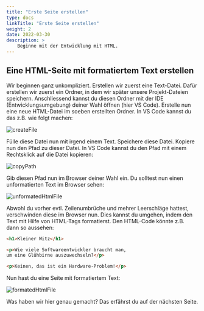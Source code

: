 ```yaml
---
title: "Erste Seite erstellen"
type: docs
linkTitle: "Erste Seite erstellen"
weight: 2
date: 2022-03-30
description: >
    Beginne mit der Entwicklung mit HTML.
---
```


## Eine HTML-Seite mit formatiertem Text erstellen
Wir beginnen ganz unkompliziert. Erstellen wir zuerst eine Text-Datei. Dafür erstellen wir zuerst ein Ordner, in dem wir später unsere Projekt-Dateien speichern. Anschliessend kannst du diesen Ordner mit der IDE (Entwicklungsumgebung) deiner Wahl öffnen (hier VS Code). Erstelle nun eine neue HTML-Datei im soeben erstellten Ordner. In VS Code kannst du das z.B. wie folgt machen:

![createFile](../vs-code-create-file.png "Erstelle eine neue Datei, indem du im Explorer von VS Code mit deiner Maus über deinen Ordner bewegst. Klicke dann auf das Datei-Symbol und gib einen Dateinamen an, der mit .html endet.")

Fülle diese Datei nun mit irgend einem Text. Speichere diese Datei. Kopiere nun den Pfad zu dieser Datei. In VS Code kannst du den Pfad mit einem Rechtsklick auf die Datei kopieren:

![copyPath](../vs-code-copy-path.png " ")

Gib diesen Pfad nun im Browser deiner Wahl ein. Du solltest nun einen unformatierten Text im Browser sehen:

![unformatedHtmlFile](../unformated-html-file.png " ")

Abwohl du vorher evtl. Zeilenumbrüche und mehrer Leerschläge hattest, verschwinden diese im Browser nun. Dies kannst du umgehen, indem den Text mit Hilfe von HTML-Tags formatierst. Den HTML-Code könnte z.B. dann so aussehen:

```html
<h1>Kleiner Witz</h1>

<p>Wie viele Softwareentwickler braucht man, 
um eine Glühbirne auszuwechseln?</p>

<p>Keinen, das ist ein Hardware-Problem!</p>
```

Nun hast du eine Seite mit formatiertem Text:

![formatedHtmlFile](../formated-html.png " ")

Was haben wir hier genau gemacht? Das erfährst du auf der nächsten Seite.